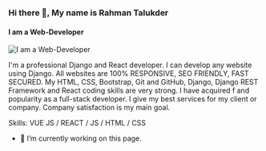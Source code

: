 ### Hi there 👋, My name is Rahman Talukder
#### I am a Web-Developer
![I am a Web-Developer](https://media.licdn.com/dms/image/D5616AQEU6fMD3NG0ew/profile-displaybackgroundimage-shrink_350_1400/0/1709308331808?e=1714608000&v=beta&t=QBKbyu3FrETqG-88Yy6ncHbZwx0nCsZsTEAkj-wu1tw)

I'm a professional Django and React developer. I can develop any website using Django. All websites are 100% RESPONSIVE, SEO FRIENDLY, FAST 
 SECURED. My HTML, CSS, Bootstrap, Git and GitHub, Django, Django REST Framework and React coding skills are very strong. I have acquired f and popularity as a full-stack developer. I give my best services for my client or company. Company satisfaction is my main goal. 

Skills: VUE JS / REACT / JS / HTML / CSS

- 🔭 I’m currently working on this page. 




